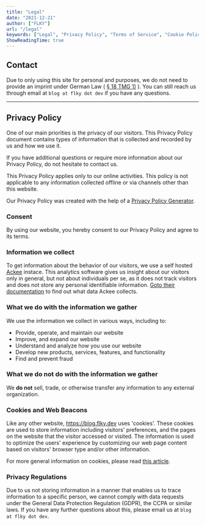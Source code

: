 ```yaml
---
title: "Legal"
date: "2021-12-21"
author: ["FLKY"]
url: "/legal"
keywords: ["Legal", "Privacy Policy", "Terms of Service", "Cookie Policy", "GDPR", "Imprint","Contact"]
ShowReadingTime: true
---
```



## Contact
Due to only using this site for personal and purposes, we do not need to provide an imprint under German Law ( [§ 18 TMG 1)](https://www.gesetze-bayern.de/Content/Document/MStV-18) ).
You can still reach us through email at `blog at flky dot dev` if you have any questions.

---

## Privacy Policy

One of our main priorities is the privacy of our visitors. This Privacy Policy document contains types of information that is collected and recorded by us and how we use it.

If you have additional questions or require more information about our Privacy Policy, do not hesitate to contact us.

This Privacy Policy applies only to our online activities. This policy is not applicable to any information collected offline or via channels other than this website. 

Our Privacy Policy was created with the help of a [Privacy Policy Generator](https://www.privacypolicygenerator.info).

### Consent

By using our website, you hereby consent to our Privacy Policy and agree to its terms.

### Information we collect

To get information about the behavior of our visitors, we use a self hosted
[Ackee](https://ackee.electerious.com) instace. This
analytics software gives us insight about our visitors only in general, but not
about individuals per se, as it does not track visitors and does not store any
personal identifiable information.
[Goto their documentation](https://docs.ackee.electerious.com/#/docs/Anonymization) to find out what data Ackee collects.

### What we do with the information we gather

We use the information we collect in various ways, including to:

- Provide, operate, and maintain our website
- Improve, and expand our website
- Understand and analyze how you use our website
- Develop new products, services, features, and functionality
- Find and prevent fraud

### What we do not do with the information we gather

We **do not** sell, trade, or otherwise transfer any information to any external organization.

### Cookies and Web Beacons

Like any other website, https://blog.flky.dev uses 'cookies'. These cookies are used to store information including visitors' preferences, and the pages on the website that the visitor accessed or visited. The information is used to optimize the users' experience by customizing our web page content based on visitors' browser type and/or other information.

For more general information on cookies, please read [this article](https://www.generateprivacypolicy.com/#cookies).


### Privacy Regulations

Due to us not storing information in a manner that enables us to trace information to a specific person, we cannot comply with data requests under the General Data Protection Regulation (GDPR), the CCPA or similar laws. If you have any further questions about this, please email us at `blog at flky dot dev`.
